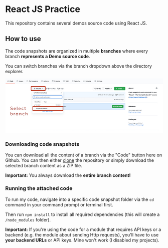 # React JS Practice

This repository contains several demos source code using React JS.

## How to use

The code snapshots are organized in multiple **branches** where every branch **represents a Demo source code**.

You can switch branches via the branch dropdown above the directory explorer.

![Click on the branch dropdown and then select the appropriate branch for the course section you're looking for](./selecting-a-branch.jpg)

### Downloading code snapshots

You can download all the content of a branch via the "Code" button here on Github. You can then either [clone](https://docs.github.com/en/github/creating-cloning-and-archiving-repositories/cloning-a-repository) the repository or simply download the selected branch content as a ZIP file.

**Important:** You always download the **entire branch content!**

### Running the attached code

To run my code, navigate into a specific code snapshot folder via the `cd` command in your command prompt or terminal first.

Then run `npm install` to install all required dependencies (this will create a `/node_modules` folder).

**Important:** If you're using the code for a module that requires API keys or a backend (e.g. the module about sending Http requests), you'll have to use **your backend URLs** or API keys. Mine won't work (I disabled my projects).
